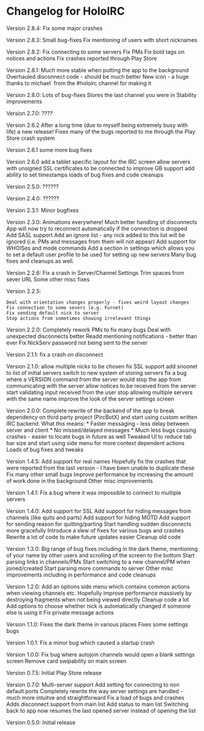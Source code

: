 Changelog for HoloIRC
======
Version 2.8.4:
    Fix some major crashes

Version 2.8.3:
    Small bug-fixes
    Fix mentioning of users with short nicknames

Version 2.8.2:
    Fix connecting to some servers
    Fix PMs
    Fix bold tags on notices and actions
    Fix crashes reported through Play Store

Version 2.8.1:
    Much more stable when putting the app to the background
    Overhauled disconnect code - should be much better
    New icon - a huge thanks to michael` from the #holoirc channel for making it

Version 2.8.0:
    Lots of bug-fixes
    Stores the last channel you were in
    Stability improvements

Version 2.7.0:
    ????

Version 2.6.2
    After a long time (due to myself being extremely busy with life) a new release!
    Fixes many of the bugs reported to me through the Play Store crash system

Version 2.6.1
    some more bug fixes

Version 2.6.0
    add a tablet specific layout for the IRC screen
    allow servers with unsigned SSL certificates to be connected to
    improve GB support
    add ability to set timestamps
    loads of bug fixes and code cleanups

Version 2.5.0:
    ??????

Version 2.4.0:
    ??????

Version 2.3.1:
    Minor bugfixes

Version 2.3.0:
    Animations everywhere!
    Much better handling of disconnects
    App will now try to reconnect automatically if the connection is dropped
    Add SASL support
    Add an ignore list - any nick added to this list will be ignored (i.e. PMs and messages from them will not appear)
    Add support for WHOISes and mode commands
    Add a section in settings which allows you to set a default user profile to be used for setting up new servers
    Many bug fixes and cleanups as well.

Version 2.2.6:
    Fix a crash in Server/Channel Settings
    Trim spaces from sever URL
    Some other misc fixes

Version 2.2.5:

    Deal with orientation changes properly - fixes weird layout changes
    Fix connection to some severs (e.g. Furnet)
    Fix sending default nick to server
    Stop actions from sometimes showing irrelevant things

Version 2.2.0:
    Completely rework PMs to fix many bugs
    Deal with unexpected disconnects better
    Readd mentioning notifications - better than ever
    Fix NickServ password not being sent to the server

Version 2.1.1:
    fix a crash on disconnect

Version 2.1.0:
    allow multiple nicks to be chosen
    fix SSL support
    add snoonet to list of initial servers
    switch to new system of storing servers
    fix a bug where a VERSION command from the server would stop the app from communicating with the server
    allow notices to be received from the server
    start validating input received from the user
    stop allowing multiple servers with the same name
    improve the look of the server settings screen

Version 2.0.0:
    Complete rewrite of the backend of the app to break dependency on third party project (PircBotX) and start using custom written IRC backend. What this means:
    * Faster messaging - less delay between server and client
    * No missed/delayed messages
    * Much less bugs causing crashes - easier to locate bugs in future as well
    Tweaked UI to reduce tab bar size and start using side menu for more context dependent actions
    Loads of bug fixes and tweaks

Version 1.4.5:
    Add support for real names
    Hopefully fix the crashes that were reported from the last version - I have been unable to duplicate these
    Fix many other small bugs
    Improve performance by increasing the amount of work done in the background
    Other misc improvements

Version 1.4.1:
    Fix a bug where it was impossible to connect to multiple servers

Version 1.4.0:
    Add support for SSL
    Add support for hiding messages from channels (like quits and parts)
    Add support for hiding MOTD
    Add support for sending reason for quitting/parting
    Start handling sudden disconnects more gracefully
    Introduce a slew of fixes for various bugs and crashes
    Rewrite a lot of code to make future updates easier
    Cleanup old code

Version 1.3.0:
    Big range of bug fixes including in the dark theme, mentioning of your name by other users and scrolling of the screen to the bottom
    Start parsing links in channels/PMs
    Start switching to a new channel/PM when joined/created
    Start parsing more commands to server
    Other misc improvements including in performance and code cleanups

Version 1.2.0:
    Add an options side menu which contains common actions when viewing channels etc.
    Hopefully improve performance massively by destroying fragments when not being viewed directly
    Cleanup code a lot
    Add options to choose whether nick is automatically changed if someone else is using it
    Fix private message actions

Version 1.1.0:
    Fixes the dark theme in various places
    Fixes some settings bugs

Version 1.0.1:
    Fix a minor bug which caused a startup crash

Version 1.0.0:
    Fix bug where autojoin channels would open a blank settings screen
    Remove card swipability on main screen

Version 0.7.5:
    Initial Play Store release

Version 0.7.0:
    Multi-server support
    Add setting for connecting to non default ports
    Completely rewrite the way server settings are handled - much more intuitve and straightforward
    Fix a load of bugs and crashes
    Adds disconnect support from main list
    Add status to main list
    Switching back to app now resumes the last opened server instead of opening the list

Version 0.5.0:
    Initial release